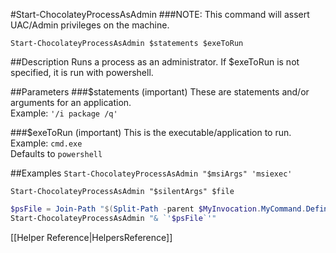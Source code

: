 #Start-ChocolateyProcessAsAdmin
###NOTE: This command will assert UAC/Admin privileges on the machine.  
  
`Start-ChocolateyProcessAsAdmin $statements $exeToRun`  
  
##Description
Runs a process as an administrator. If $exeToRun is not specified, it is run with powershell.  
  
##Parameters
###$statements (important)
These are statements and/or arguments for an application.  
Example: `'/i package /q'`  
  
###$exeToRun (important)
This is the executable/application to run.  
Example: `cmd.exe`  
Defaults to `powershell`  
  
##Examples
`Start-ChocolateyProcessAsAdmin "$msiArgs" 'msiexec'`  
  
`Start-ChocolateyProcessAsAdmin "$silentArgs" $file`  
  
```powershell
$psFile = Join-Path "$(Split-Path -parent $MyInvocation.MyCommand.Definition)" 'someInstall.ps1'
Start-ChocolateyProcessAsAdmin "& `'$psFile`'"
```  
  
[[Helper Reference|HelpersReference]]  